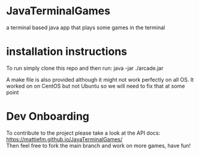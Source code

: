 # JavaTerminalGames
a terminal based java app that plays some games in the terminal

# installation instructions 
To run simply clone this repo and then run:
java -jar ./arcade.jar

A make file is also provided although it might not work perfectly on all OS.
It worked on on CentOS but not Ubuntu so we will need to fix that at some point


# Dev Onboarding  
To contribute to the project please take a look at the API docs:  
https://mattiefm.github.io/JavaTerminalGames/  
Then feel free to fork the main branch and work on more games, have fun!
